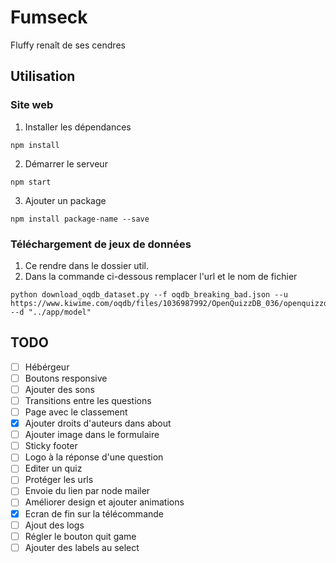 # Fumseck

Fluffy renaît de ses cendres

## Utilisation

### Site web

1. Installer les dépendances

```
npm install
```

2. Démarrer le serveur


```
npm start
```

3. Ajouter un package

```
npm install package-name --save
```

### Téléchargement de jeux de données 

1. Ce rendre dans le dossier util.
2. Dans la commande ci-dessous remplacer l'url et le nom de fichier

```
python download_oqdb_dataset.py --f oqdb_breaking_bad.json --u https://www.kiwime.com/oqdb/files/1036987992/OpenQuizzDB_036/openquizzdb_36.json --d "../app/model"
```

## TODO

* [ ] Hébérgeur
* [ ] Boutons responsive
* [ ] Ajouter des sons
* [ ] Transitions entre les questions
* [ ] Page avec le classement
* [X] Ajouter droits d'auteurs dans about
* [ ] Ajouter image dans le formulaire
* [ ] Sticky footer
* [ ] Logo à la réponse d'une question
* [ ] Editer un quiz
* [ ] Protéger les urls
* [ ] Envoie du lien par node mailer
* [ ] Améliorer design et ajouter animations
* [X] Ecran de fin sur la télécommande 
* [ ] Ajout des logs
* [ ] Régler le bouton quit game
* [ ] Ajouter des labels au select